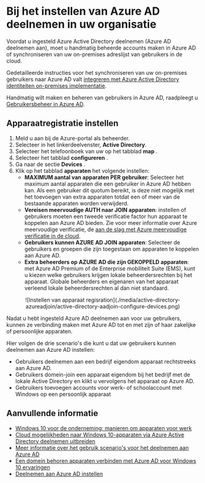 <properties
    pageTitle="Deelnemen aan Azure AD instellen voor uw gebruikers | Microsoft Azure"
    description="Dit artikel wordt uitgelegd hoe beheerders kunnen instellen Azure AD deelnemen aan voor on-premises adreslijst en apparaatregistratie."
    services="active-directory"
    documentationCenter=""
    authors="femila"
    manager="swadhwa"
    editor=""
    tags="azure-classic-portal"/>

<tags
    ms.service="active-directory"
    ms.workload="identity"
    ms.tgt_pltfrm="na"
    ms.devlang="na"
    ms.topic="get-started-article"
    ms.date="09/27/2016"
    ms.author="femila"/>

# <a name="setting-up-azure-ad-join-in-your-organization"></a>Bij het instellen van Azure AD deelnemen in uw organisatie

Voordat u ingesteld Azure Active Directory deelnemen (Azure AD deelnemen aan), moet u handmatig beheerde accounts maken in Azure AD of synchroniseren van uw on-premises adreslijst van gebruikers in de cloud.

Gedetailleerde instructies voor het synchroniseren van uw on-premises gebruikers naar Azure AD valt [integreren met Azure Active Directory identiteiten on-premises implementatie](active-directory-aadconnect.md).


Handmatig wilt maken en beheren van gebruikers in Azure AD, raadpleegt u [Gebruikersbeheer in Azure AD](https://msdn.microsoft.com/library/azure/hh967609.aspx).

## <a name="set-up-device-registration"></a>Apparaatregistratie instellen
1. Meld u aan bij de Azure-portal als beheerder.
2. Selecteer in het linkerdeelvenster, **Active Directory**.
3. Selecteer het telefoonboek van uw op het tabblad **map** .
4. Selecteer het tabblad **configureren** .
5. Ga naar de sectie **Devices** .
6. Klik op het tabblad **apparaten** het volgende instellen:  
   * **MAXIMUM aantal van apparaten PER gebruiker**: Selecteer het maximum aantal apparaten die een gebruiker in Azure AD hebben kan.  Als een gebruiker dit quotum bereikt, is deze niet mogelijk met het toevoegen van extra apparaten totdat een of meer van de bestaande apparaten worden verwijderd.
   * **Vereisen meervoudige AUTH naar JOIN apparaten**: instellen of gebruikers moeten een tweede verificatie factor hun apparaat te koppelen aan Azure AD bieden. Zie voor meer informatie over Azure meervoudige verificatie, de [aan de slag met Azure meervoudige verificatie in de cloud](..\multi-factor-authentication\multi-factor-authentication-get-started-cloud.md).
   * **Gebruikers kunnen AZURE AD JOIN apparaten**: Selecteer de gebruikers en groepen die zijn toegestaan om apparaten te koppelen aan Azure AD.
   * **Extra beheerders op AZURE AD die zijn GEKOPPELD apparaten**: met Azure AD Premium of de Enterprise mobiliteit Suite (EMS), kunt u kiezen welke gebruikers krijgen lokale beheerdersrechten bij het apparaat. Globale beheerders en eigenaren van het apparaat verleend lokale beheerdersrechten al dan niet standaard.

<center>![Instellen van apparaat regisration](./media/active-directory-azureadjoin/active-directory-aadjoin-configure-devices.png)</center>

Nadat u hebt ingesteld Azure AD deelnemen aan voor uw gebruikers, kunnen ze verbinding maken met Azure AD tot en met zijn of haar zakelijke of persoonlijke apparaten.

Hier volgen de drie scenario's die kunt u dat uw gebruikers kunnen deelnemen aan Azure AD instellen:

- Gebruikers deelnemen aan een bedrijf eigendom apparaat rechtstreeks aan Azure AD.
- Gebruikers domein-join een apparaat eigendom bij het bedrijf met de lokale Active Directory en klikt u vervolgens het apparaat op Azure AD.
- Gebruikers toevoegen accounts voor werk- of schoolaccount met Windows op een persoonlijk apparaat

## <a name="additional-information"></a>Aanvullende informatie
* [Windows 10 voor de onderneming: manieren om apparaten voor werk](active-directory-azureadjoin-windows10-devices-overview.md)
* [Cloud mogelijkheden naar Windows 10-apparaten via Azure Active Directory deelnemen uitbreiden](active-directory-azureadjoin-user-upgrade.md)
* [Meer informatie over het gebruik scenario's voor het deelnemen aan Azure AD](active-directory-azureadjoin-deployment-aadjoindirect.md)
* [Een domein behoren apparaten verbinden met Azure AD voor Windows 10 ervaringen](active-directory-azureadjoin-devices-group-policy.md)
* [Deelnemen aan Azure AD instellen](active-directory-azureadjoin-setup.md)
